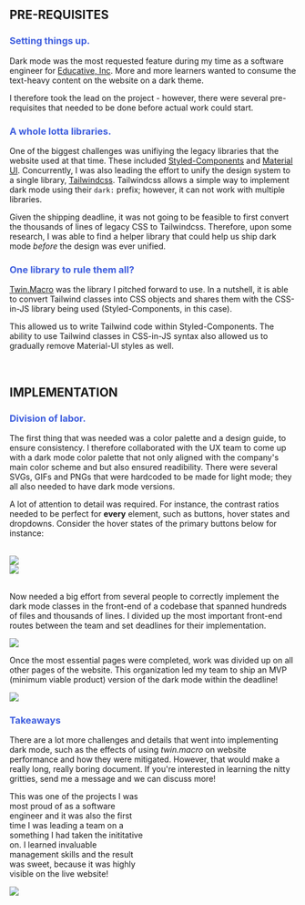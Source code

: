 <h2 class="sub-heading"> PRE-REQUISITES </h2>
<h3 style="color:#3C5CDE;"> Setting things up. </h3>

Dark mode was the most requested feature during my time as a software engineer for [Educative, Inc](https://www.educative.io). More and more learners wanted to consume the text-heavy content on the website on a dark theme.

I therefore took the lead on the project - however, there were several pre-requisites that needed to be done before actual work could start.

<h3 style="color:#3C5CDE;"> A whole lotta libraries. </h3>

One of the biggest challenges was unifiying the legacy libraries that the website used at that time. These included [Styled-Components](https://styled-components.com/) and [Material UI](https://material.io/). Concurrently, I was also leading the effort to unify the design system to a single library, [Tailwindcss](https://tailwindcss.com/). Tailwindcss allows a simple way to implement dark mode using their `dark:` prefix; however, it can not work with multiple libraries.

Given the shipping deadline, it was not going to be feasible to first convert the thousands of lines of legacy CSS to Tailwindcss. Therefore, upon some research, I was able to find a helper library that could help us ship dark mode _before_ the design was ever unified.

<h3 style="color:#3C5CDE;"> One library to rule them all? </h3>

[Twin.Macro](https://github.com/ben-rogerson/twin.macro) was the library I pitched forward to use. In a nutshell, it is able to convert Tailwind classes into CSS objects and shares them with the CSS-in-JS library being used (Styled-Components, in this case).

This allowed us to write Tailwind code within Styled-Components. The ability to use Tailwind classes in CSS-in-JS syntax also allowed us to gradually remove Material-UI styles as well.

<br>

<h2 class="sub-heading"> IMPLEMENTATION </h2>
<h3 style="color:#3C5CDE;"> Division of labor. </h3>

The first thing that was needed was a color palette and a design guide, to ensure consistency. I therefore collaborated with the UX team to come up with a dark mode color palette that not only aligned with the company's main color scheme and but also ensured readibility. There were several SVGs, GIFs and PNGs that were hardcoded to be made for light mode; they all also needed to have dark mode versions.

A lot of attention to detail was required. For instance, the contrast ratios needed to be perfect for **every** element, such as buttons, hover states and dropdowns. Consider the hover states of the primary buttons below for instance:

<br>

<div class="flex justify-between"> 
    <div style="width: 48%" class="flex flex-col justify-evenly">
    <img loading="lazy" class="w-full" src="/info/works/dark-mode/dark-mode-button-1.gif" />
</div>
<div style="width: 48%" class="flex justify-center">
    <img loading="lazy" class="w-full" src="/info/works/dark-mode/dark-mode-button-2.gif" />
</div>
</div>
<br>

Now needed a big effort from several people to correctly implement the dark mode classes in the front-end of a codebase that spanned hundreds of files and thousands of lines. I divided up the most important front-end routes between the team and set deadlines for their implementation.

<div class="flex justify-center w-full">
<img loading="lazy"  class="w-full" src="/info/works/dark-mode/dark-mode-3.svg" />
</div>

Once the most essential pages were completed, work was divided up on all other pages of the website. This organization led my team to ship an MVP (minimum viable product) version of the dark mode within the deadline!

<div class="flex justify-center w-full">
<img loading="lazy"  class="w-full" src="/info/works/dark-mode/dark-mode-1.svg" />
</div>

<h3 style="color:#3C5CDE;"> Takeaways </h3>

There are a lot more challenges and details that went into implementing dark mode, such as the effects of using _twin.macro_ on website performance and how they were mitigated. However, that would make a really long, really boring document. If you're interested in learning the nitty gritties, send me a message and we can discuss more!

<div class="flex justify-between"> 
    <div style="width: 48%" class="flex flex-col justify-evenly">

This was one of the projects I was most proud of as a software engineer and it was also the first time I was leading a team on a something I had taken the inititative on. I learned invaluable management skills and the result was sweet, because it was highly visible on the live website!

</div>
<div style="width: 48%" class="flex justify-center">
<img loading="lazy" class="w-full" src="/info/works/dark-mode/dark-mode-2.svg" />
</div>
</div>
